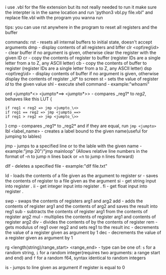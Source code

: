 i use .vbl for the file extension but its not really needed
to run it make sure the interpter is in the same location and run 'python3 vbl.py file.vbl" and replace file.vbl with the program you wanna run

tips:
you can use rst anywhere in the program to reset all registers and the buffer

commands:
rst - resets all internal buffers to initial state, doesn't accept arguments
dmp - display contents of all registers and bffer
clr <opt\\reg\\id> - clear buffer if no argument is given, otherwise clear the register with the given ID
cr<id> - copy the contents of register <id> to buffer (register IDs are a single letter from a to Z, any ASCII letter)
cb<id> - copy the contents of buffer to register <ID> (register IDs are a single letter from a to Z, any ASCII letter)
dsp <opt\\reg\\id> - display contents of buffer if no argument is given, otherwise display the contents of register \_id\* to screen
st<id> <value> - sets the value of register _id_ to the given value
shl <command> - execute shell command - example:"whoami"

ord <reg1> <reg2> <jumpto*\<> <jumpto*\=\=\> <jumpto*\>> - compares \_reg1* to _reg2_, behaves like this LUT {

```
if reg1 < reg2 => jmp <jumpto_\<>
if reg1 == reg2 => jmp <jumpto_==>
if reg1 > reg2 => jmp <jumpto_\>>
```

}
cmp <reg1> <reg2> <jumpto> - compares \_reg1* to \_reg2* and if they are equal, run `jmp <jumpto>`
lbl <label_name> - creates a label bound to the given name(useful for jumping to lables)

jmp <jumpto> - jumps to a specified line or to the lable with the given name - example:"jmp 20"/"jmp mainloop" (Allows relative line numbers in the format of -n to jump n lines back or +n to jump n lines forward)

dlf <file> - deletes a specified file - example:"dlf file.txt"

ld<id> <file> - loads the contents of a file given as the argument to register <ID>
sr<id> <file> - saves the contents of register <ID> to a file given as the argument
si<id> - get string input into register <ID>.
ii<id> - get integer input into register <ID>.
fi<id> - get float input into register <ID>.

swp <reg1> <reg2> - swaps the contents of registers arg1 and arg2
add <reg1> <reg2> - adds the contents of register arg1 and the contents of arg2 and saves the result into reg1
sub <reg1> <reg2> - subtracts the contents of register arg1 from the contents of register arg2
mul <reg1> <reg2> - multiplies the contents of register arg1 and contents of register arg2
div <reg1> <reg2> - divides the contents of <ID given in arg1> by the contents of register <ID given in arg2>
rem <reg1> <reg2> - gets modulus of reg1 over reg2 and sets reg1 to the result
inc <reg1> - decrements the value of a register given as argument by 1
dec <reg1> - decrements the value of a register given as argument by 1

rg<type> <register> <length(string)/range_start> <range_end> - type can be one of: `s` for a random string, `i` for a random integer(requires two arguments: a range start and end) and `f` for a random f64, syntax identical to random integers

is<id> <jumpto> - jumps to line given as argument if register <id> is equal to 0

